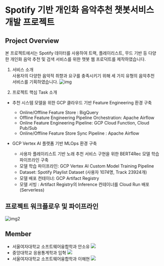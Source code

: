 # Spotify 기반 개인화 음악추천 챗봇서비스 개발 프로젝트

Project Overview
---
본 프로젝트에서는 Spotify 데이터를 사용하여 트랙, 플레이리스트, 무드 기반 등 다양한 개인화 음악 추천 및 검색 서비스를 위한 챗봇 웹 프로덕트를 제작하였습니다.

1. 서비스 소개 <br/>
   사용자의 다양한 음악적 취향과 요구를 충족시키기 위해 세 가지 유형의 음악추천 서비스를 기획하였습니다. 
  ![img](https://github.com/SPOAZ/SPOAZ/assets/87933620/7027a1cb-e33d-467c-8227-8aed240252c6)
  
   
3. 프로젝트 핵심 Task 소개
- 추천 시스템 모델을 위한 GCP 클라우드 기반 Feature Engineering 환경 구축
  - Online/Offline Feature Store : BigQuery
  - Offline Feature Engineering Pipeline Orchestration: Apache Airflow
  - Online Feature Engineering Pipeline: GCP Cloud Function, Cloud Pub/Sub
  - Online/Offline Feature Store Sync Pipeline : Apache Airflow
    
- GCP Vertex AI 플랫폼 기반 MLOps 환경 구축
    - 사용자 플레이리스트 기반 노래 추천 서비스 구현을 위한 BERT4Rec 모델 학습 파이프라인 구축
    - 모델 학습 파이프라인: GCP Vertex AI Custom Model Training Pipeline
    - Dataset: Spotify Playlist Dataset (사용자 1074명, Track 23924개)
    - 모델 배포 컨테이너: GCP Artifact Registry
    - 모델 서빙 : Artifact Registry의 Inference 컨테이너를 Cloud Run 배포(Serverless)


프로젝트 워크플로우 및 파이프라인
---
![img2](https://github.com/SPOAZ/SPOAZ/assets/87933620/4ad9fa86-d631-4a34-a735-fab86fe66aeb)

Member
---
- 서울여자대학교 소프트웨어융합학과 안소유  <a href="https://sososoy.tistory.com/" target="_blank"><img src="https://img.shields.io/badge/Tistory-000000?style=for-the-badge&logo=Tistory&logoColor=white"></a>
- 중앙대학교 응용통계학과 임혁  <a href="https://harveywoods.tistory.com/" target="_blank"><img src="https://img.shields.io/badge/Tistory-000000?style=for-the-badge&logo=Tistory&logoColor=white"></a>
- 서울여자대학교 소프트웨어융합학과 이해현  <a href="https://chrissarchive.oopy.io/" target="_blank"><img src="https://img.shields.io/badge/Velog-20C997?style=flat-square&logo=velog&logoColor=white"></a>










